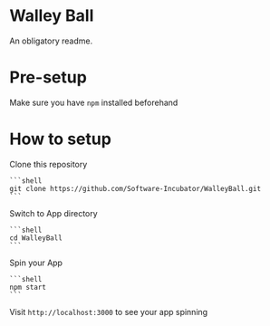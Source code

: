 # Walley Ball

An obligatory readme.

# Pre-setup

Make sure you have `npm` installed beforehand 

# How to setup

Clone this repository 

    ```shell
    git clone https://github.com/Software-Incubator/WalleyBall.git
    ```

Switch to App directory

    ```shell
    cd WalleyBall
    ```

Spin your App

    ```shell
    npm start
    ```
    
Visit `http://localhost:3000` to see your app spinning

